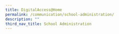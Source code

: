 ```yaml
---
title: DigitalAccess@Home
permalink: /communication/school-administration/
description: ""
third_nav_title: School Administration
---
```

